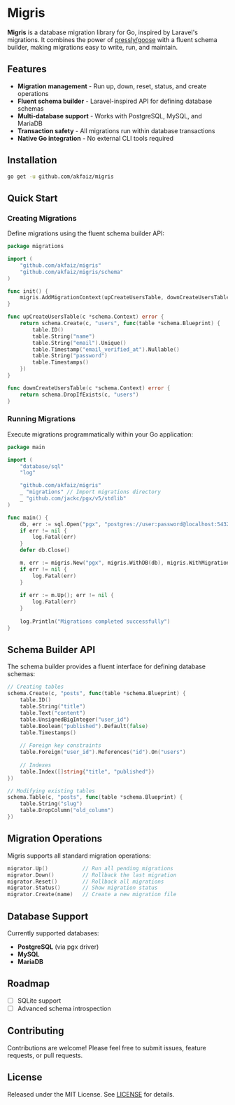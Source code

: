 # Migris

**Migris** is a database migration library for Go, inspired by Laravel's migrations. It combines the power of [pressly/goose](https://github.com/pressly/goose) with a fluent schema builder, making migrations easy to write, run, and maintain.

## Features

- **Migration management** - Run up, down, reset, status, and create operations
- **Fluent schema builder** - Laravel-inspired API for defining database schemas
- **Multi-database support** - Works with PostgreSQL, MySQL, and MariaDB
- **Transaction safety** - All migrations run within database transactions
- **Native Go integration** - No external CLI tools required

## Installation

```bash
go get -u github.com/akfaiz/migris
```

## Quick Start

### Creating Migrations

Define migrations using the fluent schema builder API:

```go
package migrations

import (
    "github.com/akfaiz/migris"
    "github.com/akfaiz/migris/schema"
)

func init() {
    migris.AddMigrationContext(upCreateUsersTable, downCreateUsersTable)
}

func upCreateUsersTable(c *schema.Context) error {
    return schema.Create(c, "users", func(table *schema.Blueprint) {
        table.ID()
        table.String("name")
        table.String("email").Unique()
        table.Timestamp("email_verified_at").Nullable()
        table.String("password")
        table.Timestamps()
    })
}

func downCreateUsersTable(c *schema.Context) error {
    return schema.DropIfExists(c, "users")
}
```

### Running Migrations

Execute migrations programmatically within your Go application:

```go
package main

import (
    "database/sql"
    "log"

    "github.com/akfaiz/migris"
    _ "migrations" // Import migrations directory
    _ "github.com/jackc/pgx/v5/stdlib"
)

func main() {
    db, err := sql.Open("pgx", "postgres://user:password@localhost:5432/mydb?sslmode=disable")
    if err != nil {
        log.Fatal(err)
    }
    defer db.Close()

    m, err := migris.New("pgx", migris.WithDB(db), migris.WithMigrationDir("migrations"))
    if err != nil {
        log.Fatal(err)
    }
    
    if err := m.Up(); err != nil {
        log.Fatal(err)
    }
    
    log.Println("Migrations completed successfully")
}
```

## Schema Builder API

The schema builder provides a fluent interface for defining database schemas:

```go
// Creating tables
schema.Create(c, "posts", func(table *schema.Blueprint) {
    table.ID()
    table.String("title")
    table.Text("content")
    table.UnsignedBigInteger("user_id")
    table.Boolean("published").Default(false)
    table.Timestamps()
    
    // Foreign key constraints
    table.Foreign("user_id").References("id").On("users")
    
    // Indexes
    table.Index([]string{"title", "published"})
})

// Modifying existing tables
schema.Table(c, "posts", func(table *schema.Blueprint) {
    table.String("slug")
    table.DropColumn("old_column")
})
```

## Migration Operations

Migris supports all standard migration operations:

```go
migrator.Up()           // Run all pending migrations
migrator.Down()         // Rollback the last migration
migrator.Reset()        // Rollback all migrations
migrator.Status()       // Show migration status
migrator.Create(name)   // Create a new migration file
```

## Database Support

Currently supported databases:
- **PostgreSQL** (via pgx driver)
- **MySQL** 
- **MariaDB**

## Roadmap

- [ ] SQLite support
- [ ] Advanced schema introspection

## Contributing

Contributions are welcome! Please feel free to submit issues, feature requests, or pull requests.

## License

Released under the MIT License. See [LICENSE](./LICENSE) for details.